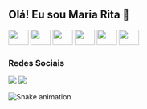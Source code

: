 ## Olá! Eu sou Maria Rita 👋


<link rel="stylesheet" href="https://cdn.jsdelivr.net/gh/devicons/devicon@v2.15.1/devicon.min.css">

<!-- <div>  
  <img height="180em" src="https://github-readme-stats.vercel.app/api?username=mariarita26&show_icons=true&count_private=true&hide_border=false&title_color=ff91a4&icon_color=ff91a4&text_color=c9d1d9&bg_color=282a36" alt="Maria Rita github stats" /> 
  <img height="180em" src="https://github-readme-stats.vercel.app/api/top-langs/?username=mariarita26&layout=compact&hide_border=false&title_color=ff91a4&text_color=ff91a4&bg_color=282a36" />
</div> -->

<!-- ### Tecnologias -->

<div> 
    <img src="https://cdn.jsdelivr.net/gh/devicons/devicon/icons/html5/html5-original.svg" height="30" width="40"/>  
    <img src="https://cdn.jsdelivr.net/gh/devicons/devicon/icons/angularjs/angularjs-original.svg" height="30" width="40" />
    <img src="https://cdn.jsdelivr.net/gh/devicons/devicon/icons/postgresql/postgresql-original-wordmark.svg" height="30" width="40" background-color="#60BE86""/>
    <img src="https://cdn.jsdelivr.net/gh/devicons/devicon/icons/python/python-original.svg" height="30" width="40"/>
    <img src="https://cdn.jsdelivr.net/gh/devicons/devicon/icons/pandas/pandas-original.svg" height="30" width="40"/>
    <img src="https://cdn.jsdelivr.net/gh/devicons/devicon/icons/kotlin/kotlin-original.svg" height="30" width="40" />
<div>   

### Redes Sociais
														   
<div>
  <a href = "mailto:melo.vieira@academico.ifpb.edu.br"><img src="https://img.shields.io/badge/-Gmail-%23333?style=for-the-badge&logo=gmail&logoColor=white" target="_blank"></a>
  <a href="https://www.linkedin.com/in/maria-rita-993a5420b/" target="_blank"><img src="https://img.shields.io/badge/-LinkedIn-%230077B5?style=for-the-badge&logo=linkedin&logoColor=white" target="_blank"></a> 
</div>
          

![Snake animation](https://github.com/mariarita26/mariarita26/blob/output/github-contribution-grid-snake.svg)
          
          

          
          

